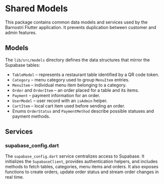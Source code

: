 # Shared Models

This package contains common data models and services used by the Barnostri Flutter application. It prevents duplication between customer and admin features.

## Models

The `lib/src/models` directory defines the data structures that mirror the Supabase tables:

- `TableModel` – represents a restaurant table identified by a QR code token.
- `Category` – menu category used to group `MenuItem` entries.
- `MenuItem` – individual menu item belonging to a category.
- `Order` and `OrderItem` – an order placed for a table and its items.
- `Payment` – payment information for an order.
- `UserModel` – user record with an `isAdmin` helper.
- `CartItem` – local cart item used before sending an order.
- Enums `OrderStatus` and `PaymentMethod` describe possible statuses and payment methods.

## Services

### supabase_config.dart

The `supabase_config.dart` service centralizes access to Supabase. It initializes the `SupabaseClient`, provides authentication helpers, and includes methods to fetch tables, categories, menu items and orders. It also exposes functions to create orders, update order status and stream order changes in real time.
